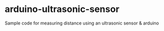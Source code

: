 # arduino-ultrasonic-sensor
Sample code for measuring distance using an ultrasonic sensor &amp; arduino
